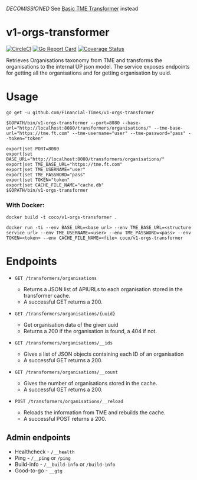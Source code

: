 *DECOMISSIONED*
See [Basic TME Transformer](https://github.com/Financial-Times/basic-tme-transformer) instead

# v1-orgs-transformer

[![CircleCI](https://circleci.com/gh/Financial-Times/v1-orgs-transformer.svg?style=svg)](https://circleci.com/gh/Financial-Times/v1-orgs-transformer) [![Go Report Card](https://goreportcard.com/badge/github.com/Financial-Times/v1-orgs-transformer)](https://goreportcard.com/report/github.com/Financial-Times/v1-orgs-transformer) [![Coverage Status](https://coveralls.io/repos/github/Financial-Times/v1-orgs-transformer/badge.svg?branch=master)](https://coveralls.io/github/Financial-Times/v1-orgs-transformer?branch=master)

Retrieves Organisations taxonomy from TME and transforms the organisations to the internal UP json model.
The service exposes endpoints for getting all the organisations and for getting organisation by uuid.

# Usage
`go get -u github.com/Financial-Times/v1-orgs-transformer`

`$GOPATH/bin/v1-orgs-transformer --port=8080 --base-url="http://localhost:8080/transformers/organisations/" --tme-base-url="https://tme.ft.com" --tme-username="user" --tme-password="pass" --token="token"`

```
export|set PORT=8080
export|set BASE_URL="http://localhost:8080/transformers/organisations/"
export|set TME_BASE_URL="https://tme.ft.com"
export|set TME_USERNAME="user"
export|set TME_PASSWORD="pass"
export|set TOKEN="token"
export|set CACHE_FILE_NAME="cache.db"
$GOPATH/bin/v1-orgs-transformer
```

### With Docker:

`docker build -t coco/v1-orgs-transformer .`

`docker run -ti --env BASE_URL=<base url> --env TME_BASE_URL=<structure service url> --env TME_USERNAME=<user> --env TME_PASSWORD=<pass> --env TOKEN=<token> --env CACHE_FILE_NAME=<file> coco/v1-orgs-transformer`

# Endpoints

* `GET /transformers/organisations`
    * Returns a JSON list of APIURLs to each organisation stored in the transformer cache.
    * A successful GET returns a 200.

* `GET /transformers/organisations/{uuid}` 
    * Get organisation data of the given uuid
    * Returns a 200 if the organisation is found, a 404 if not.

* `GET /transformers/organisations/__ids`
    * Gives a list of JSON objects containing each ID of an organisation
    * A successful GET returns a 200.

* `GET /transformers/organisations/__count`
    * Gives the number of organisations stored in the cache.
    * A successful GET returns a 200.

* `POST /transformers/organisations/__reload`
    * Reloads the information from TME and rebuilds the cache.
    * A successful POST returns a 200.

## Admin endpoints
* Healthcheck - `/__health`
* Ping - `/__ping` or `/ping`
* Build-info - `/__build-info` or `/build-info`
* Good-to-go - `__gtg`




